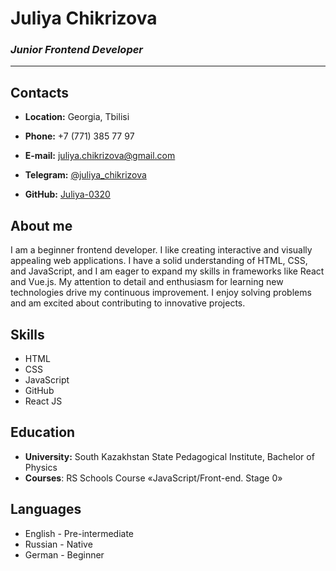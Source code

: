 # **Juliya Chikrizova**
### *Junior Frontend Developer*
----
##  **Contacts**
* **Location:** Georgia, Tbilisi

* **Phone:** +7 (771) 385 77 97


* **E-mail:** juliya.chikrizova@gmail.com


* **Telegram:** [@juliya_chikrizova](https://t.me/juliya_chikrizova)


* **GitHub:** [Juliya-0320](https://github.com/Juliya-0320)

##  **About me**
I am a beginner frontend developer.  I like creating interactive and visually appealing web applications. I have a solid understanding of HTML, CSS, and JavaScript, and I am eager to expand my skills in frameworks like React and Vue.js. My attention to detail and enthusiasm for learning new technologies drive my continuous improvement. I enjoy solving problems and am excited about contributing to innovative projects.

##  **Skills**
* HTML
* CSS
* JavaScript
* GitHub
* React JS

##  **Education**
* **University:** South Kazakhstan State Pedagogical Institute, Bachelor of Physics
* **Courses**: RS Schools Course «JavaScript/Front-end. Stage 0»

##  **Languages**
* English - Pre-intermediate
* Russian - Native
* German - Beginner

